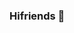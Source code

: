### Hifriends 👋

<!--
**sankusairaja/sankusairaja** is a ✨ _special_ ✨ repository because its `README.md` (this file) appears on your GitHub profile.

Here are some ideas to get you started:

- 🔭 I’m currently working on hacking
- 🌱 I’m currently learning hacking
- 👯 I’m looking to collaborate on top tecnologies
- 🤔 I’m looking for help with in hacking
- 💬 Ask me about the maths
- 📫 How to reach me by appointment
- 😄 Pronouns:
- ⚡ Fun fact: iam very dangerous
-->
